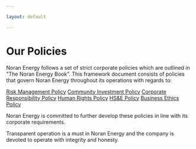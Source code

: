 ```yaml
---

layout: default

---
```


# Our Policies 

Noran Energy follows a set of strict corporate policies which are outlined in "The Noran Energy Book". This framework document consists of policies that govern Noran Energy throughout its operations with regards to: 

[Risk Management Policy](risk.md)
[Community Investment Policy](investment.md)
[Corporate Responsibility Policy](corporate.md)
[Human Rights Policy](human_rights.md)
[HS&E Policy](hs_and_e.md)
[Business Ethics Policy](ethics.md)

Noran Energy is committed to further develop these policies in line with its corporate requirements.

Transparent operation is a must in Noran Energy and the company is devoted to operate with integrity and honesty.
